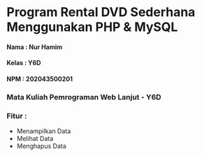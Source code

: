 # Program Rental DVD Sederhana Menggunakan PHP & MySQL

#### Nama    : Nur Hamim
#### Kelas   : Y6D
#### NPM     : 202043500201

### Mata Kuliah Pemrograman Web Lanjut - Y6D
### Fitur :
- Menampilkan Data
- Melihat Data
- Menghapus Data
